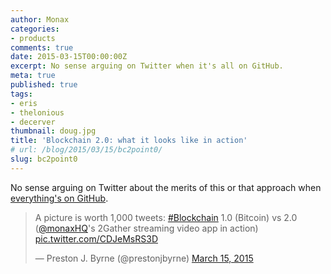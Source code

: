 ```yaml
---
author: Monax
categories:
- products
comments: true
date: 2015-03-15T00:00:00Z
excerpt: No sense arguing on Twitter when it's all on GitHub.
meta: true
published: true
tags:
- eris
- thelonious
- decerver
thumbnail: doug.jpg
title: 'Blockchain 2.0: what it looks like in action'
# url: /blog/2015/03/15/bc2point0/
slug: bc2point0
---
```


No sense arguing on Twitter about the merits of this or that approach when [everything's on GitHub](https://github.com/monax/2gather).

<blockquote class="twitter-tweet" lang="en"><p>A picture is worth 1,000 tweets: <a href="https://twitter.com/hashtag/Blockchain?src=hash">#Blockchain</a> 1.0 (Bitcoin) vs 2.0 (<a href="https://twitter.com/monaxHQ">@monaxHQ</a>&#39;s 2Gather streaming video app in action) <a href="http://t.co/CDJeMsRS3D">pic.twitter.com/CDJeMsRS3D</a></p>&mdash; Preston J. Byrne (@prestonjbyrne) <a href="https://twitter.com/prestonjbyrne/status/577211151223754752">March 15, 2015</a></blockquote>
<script async src="//platform.twitter.com/widgets.js" charset="utf-8"></script>
